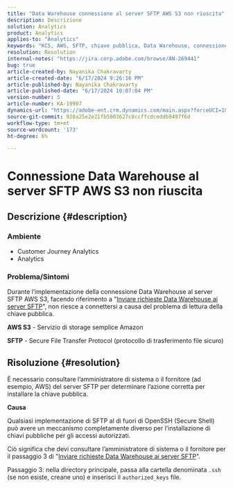 ```yaml
---
title: "Data Warehouse connessione al server SFTP AWS S3 non riuscita"
description: Descrizione
solution: Analytics
product: Analytics
applies-to: "Analytics"
keywords: "KCS, AWS, SFTP, chiave pubblica, Data Warehouse, connessione, S3"
resolution: Resolution
internal-notes: "https://jira.corp.adobe.com/browse/AN-269441"
bug: true
article-created-by: Nayanika Chakravarty
article-created-date: "6/17/2024 9:26:16 PM"
article-published-by: Nayanika Chakravarty
article-published-date: "6/17/2024 10:07:04 PM"
version-number: 5
article-number: KA-19907
dynamics-url: "https://adobe-ent.crm.dynamics.com/main.aspx?forceUCI=1&pagetype=entityrecord&etn=knowledgearticle&id=0fcc5336-f02c-ef11-840b-0022480a40c2"
source-git-commit: 928a25e2e21fb5003627c8ccffcdceddb9497f6d
workflow-type: tm+mt
source-wordcount: '173'
ht-degree: 6%

---
```


# Connessione Data Warehouse al server SFTP AWS S3 non riuscita

## Descrizione {#description}


### <b>Ambiente</b>

- Customer Journey Analytics
- Analytics


### <b>Problema/Sintomi</b>

Durante l’implementazione della connessione Data Warehouse al server SFTP AWS S3, facendo riferimento a &quot;[Inviare richieste Data Warehouse ai server SFTP](https://experienceleague.adobe.com/docs/analytics/export/ftp-and-sftp/secure-file-transfer-protocol/ftp-sftp-dw.html?lang=en)&quot;, non riesce a connettersi a causa del problema di lettura della chiave pubblica.

<b>AWS S3</b> - Servizio di storage semplice Amazon

<b>SFTP</b> - Secure File Transfer Protocol (protocollo di trasferimento file sicuro)


## Risoluzione {#resolution}


È necessario consultare l’amministratore di sistema o il fornitore (ad esempio, AWS) del server SFTP per determinare l’azione corretta per installare la chiave pubblica.

<b>Causa</b>

Qualsiasi implementazione di SFTP al di fuori di OpenSSH (Secure Shell) può avere un meccanismo completamente diverso per l’installazione di chiavi pubbliche per gli accessi autorizzati.

Ciò significa che devi consultare l’amministratore di sistema o il fornitore per il passaggio 3 di &quot;[Inviare richieste Data Warehouse ai server SFTP](https://experienceleague.adobe.com/docs/analytics/export/ftp-and-sftp/secure-file-transfer-protocol/ftp-sftp-dw.html?lang=en)&quot;.

Passaggio 3: nella directory principale, passa alla cartella denominata `.ssh` (se non esiste, creane uno) e inserisci il `authorized_keys` file.
